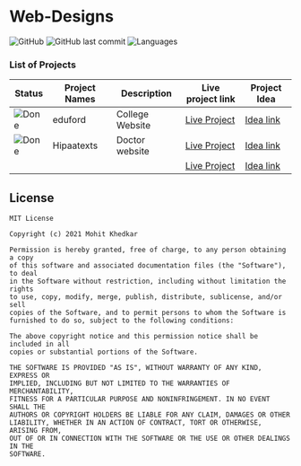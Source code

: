 # Web-Designs

![GitHub](https://img.shields.io/github/license/mohitkhedkar/Web-Designs?style=for-the-badge)
![GitHub last commit](https://img.shields.io/github/last-commit/mohitkhedkar/Web-Designs?style=for-the-badge&color=blue)
![Languages](https://img.shields.io/github/languages/count/mohitkhedkar/Web-Designs?style=for-the-badge&color=red)

### List of Projects

[done]: https://user-images.githubusercontent.com/29199184/32275438-8385f5c0-bf0b-11e7-9406-42265f71e2bd.png "Done"

| Status        | Project Names | Description     | Live project link                                          | Project Idea                                                                            |
| ------------- | ------------- | --------------- | ---------------------------------------------------------- | --------------------------------------------------------------------------------------- |
| ![Done][done] | eduford       | College Website | [Live Project](https://lucid-dijkstra-6671d2.netlify.app/) | [Idea link]()                                                                           |
| ![Done][done] | Hipaatexts    | Doctor website  | [Live Project](https://doctor-website-mk.netlify.app/)     | [Idea link](https://xd.adobe.com/view/6e233f40-3e6d-4d41-853f-cbfa3125a0d7-3b70/specs/) |
|               |               |                 | [Live Project]()                                           | [Idea link]()                                                                           |

## License

```
MIT License

Copyright (c) 2021 Mohit Khedkar

Permission is hereby granted, free of charge, to any person obtaining a copy
of this software and associated documentation files (the "Software"), to deal
in the Software without restriction, including without limitation the rights
to use, copy, modify, merge, publish, distribute, sublicense, and/or sell
copies of the Software, and to permit persons to whom the Software is
furnished to do so, subject to the following conditions:

The above copyright notice and this permission notice shall be included in all
copies or substantial portions of the Software.

THE SOFTWARE IS PROVIDED "AS IS", WITHOUT WARRANTY OF ANY KIND, EXPRESS OR
IMPLIED, INCLUDING BUT NOT LIMITED TO THE WARRANTIES OF MERCHANTABILITY,
FITNESS FOR A PARTICULAR PURPOSE AND NONINFRINGEMENT. IN NO EVENT SHALL THE
AUTHORS OR COPYRIGHT HOLDERS BE LIABLE FOR ANY CLAIM, DAMAGES OR OTHER
LIABILITY, WHETHER IN AN ACTION OF CONTRACT, TORT OR OTHERWISE, ARISING FROM,
OUT OF OR IN CONNECTION WITH THE SOFTWARE OR THE USE OR OTHER DEALINGS IN THE
SOFTWARE.

```
